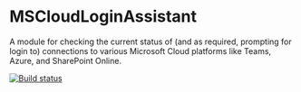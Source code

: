 # MSCloudLoginAssistant
A module for checking the current status of (and as required, prompting for login to) connections to various Microsoft Cloud platforms like Teams, Azure, and SharePoint Online.

[![Build status](https://ci.appveyor.com/api/projects/status/xn1a7wclpcosdwnf/branch/Dev?svg=true)](https://ci.appveyor.com/project/NikCharlebois/mscloudloginassistant/branch/Dev)
